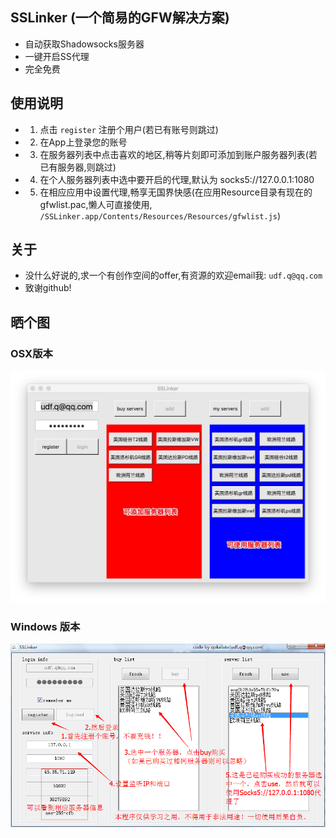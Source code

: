 ## SSLinker (一个简易的GFW解决方案)

* 自动获取Shadowsocks服务器
* 一键开启SS代理
* 完全免费


## 使用说明
* 1. 点击 `register` 注册个用户(若已有账号则跳过)
* 2. 在App上登录您的账号
* 3. 在服务器列表中点击喜欢的地区,稍等片刻即可添加到账户服务器列表(若已有服务器,则跳过)
* 4. 在个人服务器列表中选中要开启的代理,默认为 socks5://127.0.0.1:1080
* 5. 在相应应用中设置代理,畅享无国界快感(在应用Resource目录有现在的gfwlist.pac,懒人可直接使用, `/SSLinker.app/Contents/Resources/Resources/gfwlist.js`)

## 关于
* 没什么好说的,求一个有创作空间的offer,有资源的欢迎email我: `udf.q@qq.com`
* 致谢github!

## 晒个图

### OSX版本
![](AppSnap.png)

### Windows 版本
![](SSLinkForWindows/使用说明.png)